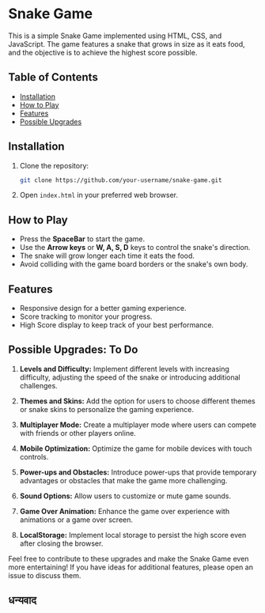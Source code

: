 # Snake Game

This is a simple Snake Game implemented using HTML, CSS, and JavaScript. The game features a snake that grows in size as it eats food, and the objective is to achieve the highest score possible.

## Table of Contents

- [Installation](#installation)
- [How to Play](#how-to-play)
- [Features](#features)
- [Possible Upgrades](#possible-upgrades)

## Installation

1. Clone the repository:

   ```bash
   git clone https://github.com/your-username/snake-game.git
   ```

2. Open `index.html` in your preferred web browser.

## How to Play

- Press the **SpaceBar** to start the game.
- Use the **Arrow keys** or **W, A, S, D** keys to control the snake's direction.
- The snake will grow longer each time it eats the food.
- Avoid colliding with the game board borders or the snake's own body.

## Features

- Responsive design for a better gaming experience.
- Score tracking to monitor your progress.
- High Score display to keep track of your best performance.

## Possible Upgrades: To Do

1. **Levels and Difficulty:** Implement different levels with increasing difficulty, adjusting the speed of the snake or introducing additional challenges.

2. **Themes and Skins:** Add the option for users to choose different themes or snake skins to personalize the gaming experience.

3. **Multiplayer Mode:** Create a multiplayer mode where users can compete with friends or other players online.

4. **Mobile Optimization:** Optimize the game for mobile devices with touch controls.

5. **Power-ups and Obstacles:** Introduce power-ups that provide temporary advantages or obstacles that make the game more challenging.

6. **Sound Options:** Allow users to customize or mute game sounds.

7. **Game Over Animation:** Enhance the game over experience with animations or a game over screen.

8. **LocalStorage:** Implement local storage to persist the high score even after closing the browser.

Feel free to contribute to these upgrades and make the Snake Game even more entertaining! If you have ideas for additional features, please open an issue to discuss them.

## धन्यवाद

